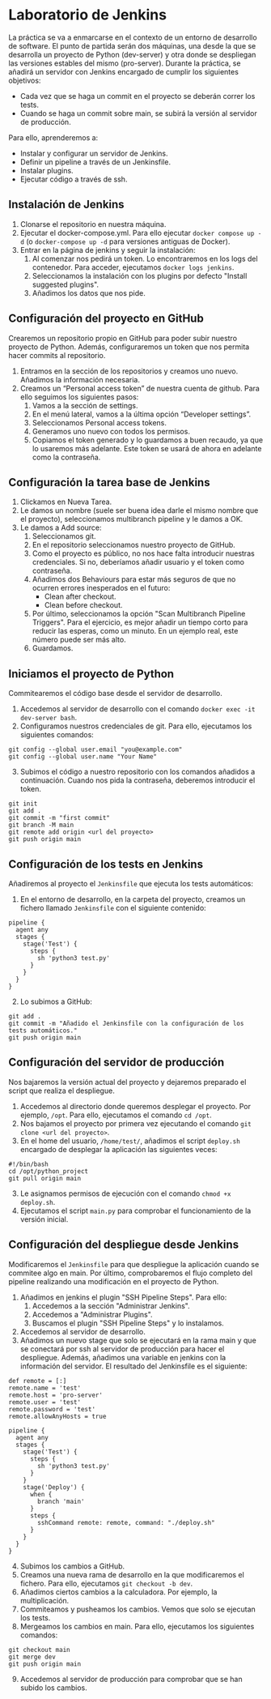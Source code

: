 # Laboratorio de Jenkins
La práctica se va a enmarcarse en el contexto de un entorno de desarrollo de software. El punto de partida serán dos máquinas, una desde la que se desarrolla un proyecto de Python (dev-server) y otra donde se despliegan las versiones estables del mismo (pro-server). Durante la práctica, se añadirá un servidor con Jenkins encargado de cumplir los siguientes objetivos:
* Cada vez que se haga un commit en el proyecto se deberán correr los tests.
* Cuando se haga un commit sobre main, se subirá la versión al servidor de producción.

Para ello, aprenderemos a:
* Instalar y configurar un servidor de Jenkins.
* Definir un pipeline a través de un Jenkinsfile.
* Instalar plugins.
* Ejecutar código a través de ssh.

## Instalación de Jenkins
1. Clonarse el repositorio en nuestra máquina.
2. Ejecutar el docker-compose.yml. Para ello ejecutar `docker compose up -d` (o `docker-compose up -d` para versiones antiguas de Docker).
3. Entrar en la página de jenkins y seguir la instalación:
   1. Al comenzar nos pedirá un token. Lo encontraremos en los logs del contenedor. Para acceder, ejecutamos `docker logs jenkins`.
   2. Seleccionamos la instalación con los plugins por defecto "Install suggested plugins".
   3. Añadimos los datos que nos pide.

## Configuración del proyecto en GitHub
Crearemos un repositorio propio en GitHub para poder subir nuestro proyecto de Python. Además, configuraremos un token que nos permita hacer commits al repositorio.
1. Entramos en la sección de los repositorios y creamos uno nuevo. Añadimos la información necesaria.
2. Creamos un “Personal access token” de nuestra cuenta de github. Para ello seguimos los siguientes pasos:
   1. Vamos a la sección de settings.
   1. En el menú lateral, vamos a la última opción “Developer settings”.
   1. Seleccionamos Personal access tokens.
   1. Generamos uno nuevo con todos los permisos.
   1. Copiamos el token generado y lo guardamos a buen recaudo, ya que lo usaremos más adelante. Este token se usará de ahora en adelante como la contraseña.

## Configuración la tarea base de Jenkins
1. Clickamos en Nueva Tarea.
2. Le damos un nombre (suele ser buena idea darle el mismo nombre que el proyecto), seleccionamos multibranch pipeline y le damos a OK.
3. Le damos a Add source:
   1. Seleccionamos git.
   2. En el repositorio seleccionamos nuestro proyecto de GitHub.
   3. Como el proyecto es público, no nos hace falta introducir nuestras credenciales. Si no, deberíamos añadir usuario y el token como contraseña.
   4. Añadimos dos Behaviours para estar más seguros de que no ocurren errores inesperados en el futuro:
      * Clean after checkout.
      * Clean before checkout.
   5. Por último, seleccionamos la opción "Scan Multibranch Pipeline Triggers". Para el ejercicio, es mejor añadir un tiempo corto para reducir las esperas, como un minuto. En un ejemplo real, este número puede ser más alto.
   6. Guardamos.


## Iniciamos el proyecto de Python
Commitearemos el código base desde el servidor de desarrollo.
1. Accedemos al servidor de desarrollo con el comando `docker exec -it dev-server bash`.
2. Configuramos nuestros credenciales de git. Para ello, ejecutamos los siguientes comandos:
```shell
git config --global user.email "you@example.com"
git config --global user.name "Your Name"
```
3. Subimos el código a nuestro repositorio con los comandos añadidos a continuación. Cuando nos pida la contraseña, deberemos introducir el token.
```shell
git init
git add .
git commit -m "first commit"
git branch -M main
git remote add origin <url del proyecto>
git push origin main
```

## Configuración de los tests en Jenkins
Añadiremos al proyecto el `Jenkinsfile` que ejecuta los tests automáticos:
1. En el entorno de desarrollo, en la carpeta del proyecto, creamos un fichero llamado `Jenkinsfile` con el siguiente contenido:
```shell
pipeline {
  agent any
  stages {
    stage('Test') {
      steps {
        sh 'python3 test.py'
      }
    }
  }
}
```
2. Lo subimos a GitHub:
```shell
git add .
git commit -m "Añadido el Jenkinsfile con la configuración de los tests automáticos."
git push origin main
```

## Configuración del servidor de producción
Nos bajaremos la versión actual del proyecto y dejaremos preparado el script que realiza el despliegue.
1. Accedemos al directorio donde queremos desplegar el proyecto. Por ejemplo, `/opt`. Para ello, ejecutamos el comando `cd /opt`.
2. Nos bajamos el proyecto por primera vez ejecutando el comando `git clone <url del proyecto>`.
3. En el home del usuario, `/home/test/`, añadimos el script `deploy.sh` encargado de desplegar la aplicación las siguientes veces:
```shell
#!/bin/bash
cd /opt/python_project
git pull origin main
```
3. Le asignamos permisos de ejecución con el comando `chmod +x deploy.sh`.
4. Ejecutamos el script `main.py` para comprobar el funcionamiento de la versión inicial.

## Configuración del despliegue desde Jenkins
Modificaremos el `Jenkinsfile` para que despliegue la aplicación cuando se commitee algo en main. Por último, comprobaremos el flujo completo del pipeline realizando una modificación en el proyecto de Python.
1. Añadimos en jenkins el plugin "SSH Pipeline Steps". Para ello:
   1. Accedemos a la sección "Administrar Jenkins".
   2. Accedemos a "Administrar Plugins".
   3. Buscamos el plugin "SSH Pipeline Steps" y lo instalamos.
2. Accedemos al servidor de desarrollo.
3. Añadimos un nuevo stage que solo se ejecutará en la rama main y que se conectará por ssh al servidor de producción para hacer el despliegue. Además, añadimos una variable en jenkins con la información del servidor. El resultado del Jenkinsfile es el siguiente:
```shell
def remote = [:]
remote.name = 'test'
remote.host = 'pro-server'
remote.user = 'test'
remote.password = 'test'
remote.allowAnyHosts = true

pipeline {
  agent any
  stages {
    stage('Test') {
      steps {
        sh 'python3 test.py'
      }
    }
    stage('Deploy') {
      when {
        branch 'main'
      }
      steps {
        sshCommand remote: remote, command: "./deploy.sh"
      }
    }
  }
}
```
4. Subimos los cambios a GitHub.
5. Creamos una nueva rama de desarrollo en la que modificaremos el fichero. Para ello, ejecutamos `git checkout -b dev`.
6. Añadimos ciertos cambios a la calculadora. Por ejemplo, la multiplicación.
7. Commiteamos y pusheamos los cambios. Vemos que solo se ejecutan los tests.
8. Mergeamos los cambios en main. Para ello, ejecutamos los siguientes comandos:
```shell
git checkout main
git merge dev
git push origin main
```
9. Accedemos al servidor de producción para comprobar que se han subido los cambios.
